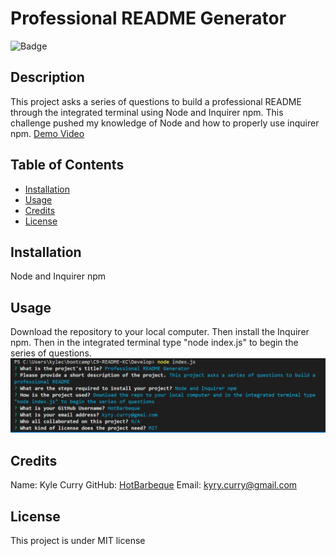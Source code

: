 # Professional README Generator

![Badge](https://img.shields.io/badge/license-MIT-blue)

## Description
This project asks a series of questions to build a professional README through the integrated terminal using Node and Inquirer npm. This challenge pushed my knowledge of Node and how to properly use inquirer npm.
[Demo Video](https://drive.google.com/file/d/1eS_5nz9WheXIBaAPBz5zYN2d_Z8HqofU/view)

## Table of Contents
- [Installation](#installation)
- [Usage](#usage)
- [Credits](#credits)
- [License](#license)

## Installation
Node and Inquirer npm

## Usage
Download the repository to your local computer. Then install the Inquirer npm. Then in the integrated terminal type "node index.js" to begin the series of questions.
![screenshot](/assets/screenshot.PNG)

## Credits
Name: Kyle Curry
GitHub: [HotBarbeque](https://github.com/HotBarbeque)
Email: kyry.curry@gmail.com


## License
This project is under MIT license


